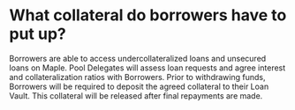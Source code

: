 # What collateral do borrowers have to put up?

Borrowers are able to access undercollateralized loans and unsecured loans on Maple. Pool Delegates will assess loan requests and agree interest and collateralization ratios with Borrowers. Prior to withdrawing funds, Borrowers will be required to deposit the agreed collateral to their Loan Vault. This collateral will be released after final repayments are made.
